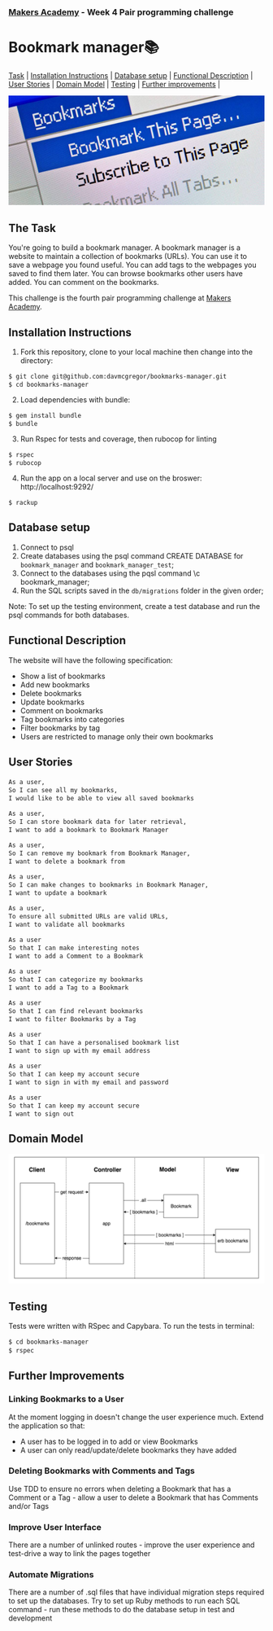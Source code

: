 ### [Makers Academy](http://www.makersacademy.com) - Week 4 Pair programming challenge 

# Bookmark manager📚

[Task](#Task) | [Installation Instructions](#Installation) | [Database setup](#Database) | [Functional Description](#Functional_Description) | [User Stories](#User_Stories) | [Domain Model](#Domain_Model) | [Testing](#Testing) | [Further improvements](#Further_Improvements) |

![bookmarks](bookmarks.jpg)

## <a name="Task">The Task</a>

You're going to build a bookmark manager. A bookmark manager is a website to maintain a collection of bookmarks (URLs). You can use it to save a webpage you found useful. You can add tags to the webpages you saved to find them later. You can browse bookmarks other users have added. You can comment on the bookmarks.

This challenge is the fourth pair programming challenge at [Makers Academy](https://github.com/makersacademy).

## <a name="Installation">Installation Instructions</a>


1. Fork this repository, clone to your local machine then change into the directory:
```
$ git clone git@github.com:davmcgregor/bookmarks-manager.git
$ cd bookmarks-manager
```
2. Load dependencies with bundle:
```
$ gem install bundle
$ bundle
```
3. Run Rspec for tests and coverage, then rubocop for linting
```
$ rspec
$ rubocop
```
4. Run the app on a local server and use on the broswer: http://localhost:9292/

```Shell
$ rackup
```

## <a name="Database">Database setup</a>

1. Connect to psql
2. Create databases using the psql command CREATE DATABASE for `bookmark_manager` and `bookmark_manager_test`;
3. Connect to the databases using the pqsl command \c bookmark_manager;
4. Run the SQL scripts saved in the `db/migrations` folder in the given order;

Note: To set up the testing environment, create a test database and run the psql commands for both databases.

## <a name="Functional_Description">Functional Description</a>

The website will have the following specification:

* Show a list of bookmarks
* Add new bookmarks
* Delete bookmarks
* Update bookmarks
* Comment on bookmarks
* Tag bookmarks into categories
* Filter bookmarks by tag
* Users are restricted to manage only their own bookmarks

## <a name="User_Stories">User Stories</a>

```
As a user,
So I can see all my bookmarks,
I would like to be able to view all saved bookmarks
```
```
As a user,
So I can store bookmark data for later retrieval,
I want to add a bookmark to Bookmark Manager
```
```
As a user,
So I can remove my bookmark from Bookmark Manager,
I want to delete a bookmark from
```
```
As a user,
So I can make changes to bookmarks in Bookmark Manager,
I want to update a bookmark
```
```
As a user,
To ensure all submitted URLs are valid URLs,
I want to validate all bookmarks
```
```
As a user
So that I can make interesting notes
I want to add a Comment to a Bookmark
```
```
As a user
So that I can categorize my bookmarks
I want to add a Tag to a Bookmark
```
```
As a user
So that I can find relevant bookmarks
I want to filter Bookmarks by a Tag
```
```
As a user
So that I can have a personalised bookmark list
I want to sign up with my email address
```
```
As a user
So that I can keep my account secure
I want to sign in with my email and password
```
```
As a user
So that I can keep my account secure
I want to sign out
```

## <a name="Domain_Model">Domain Model</a>

![domain_model](DomainModel.jpg)

## <a name="Testing">Testing</a>

Tests were written with RSpec and Capybara. To run the tests in terminal: 

```bash
$ cd bookmarks-manager
$ rspec
```

## <a name="Further_Improvements">Further Improvements</a>

### Linking Bookmarks to a User
At the moment logging in doesn't change the user experience much. Extend the application so that:
* A user has to be logged in to add or view Bookmarks
* A user can only read/update/delete bookmarks they have added

### Deleting Bookmarks with Comments and Tags
Use TDD to ensure no errors when deleting a Bookmark that has a Comment or a Tag - allow a user to delete a Bookmark that has Comments and/or Tags

### Improve User Interface
There are a number of unlinked routes - improve the user experience and test-drive a way to link the pages together

### Automate Migrations
There are a number of .sql files that have individual migration steps required to set up the databases. Try to set up Ruby methods to run each SQL command - run these methods to do the database setup in test and development 